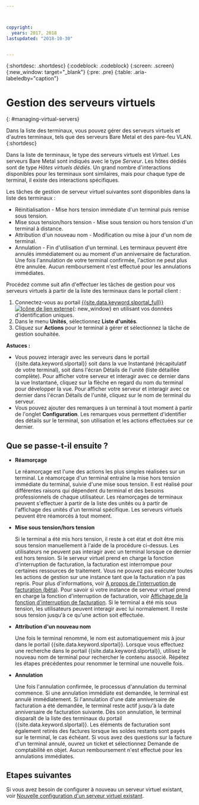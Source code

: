 ```yaml
---



copyright:
  years: 2017, 2018
lastupdated: "2018-10-30"


---
```


{:shortdesc: .shortdesc}
{:codeblock: .codeblock}
{:screen: .screen}
{:new_window: target="_blank"}
{:pre: .pre}
{:table: .aria-labeledby="caption"}


# Gestion des serveurs virtuels
{: #managing-virtual-servers}

Dans la liste des terminaux, vous pouvez gérer des serveurs virtuels et d'autres terminaux, tels que des serveurs Bare Metal et des pare-feu VLAN.
{:shortdesc}

Dans la liste de terminaux, le type des serveurs virtuels est *Virtuel*. Les serveurs Bare Metal sont indiqués avec le type *Serveur*. Les hôtes dédiés sont de type *Hôtes virtuels dédiés*. Un grand nombre d'interactions disponibles pour les terminaux sont similaires, mais pour chaque type de terminal, il existe des interactions spécifiques.

Les tâches de gestion de serveur virtuel suivantes sont disponibles dans la liste des terminaux :
* Réinitialisation -  Mise hors tension immédiate d'un terminal puis remise sous tension.
* Mise sous tension/hors tension - Mise sous tension ou hors tension d'un terminal à distance.
* Attribution d'un nouveau nom - Modification ou mise à jour d'un nom de terminal.
* Annulation - Fin d'utilisation d'un terminal. Les terminaux peuvent être annulés immédiatement ou au moment d'un anniversaire de facturation. Une fois l'annulation de votre terminal confirmée, l'action ne peut plus être annulée. Aucun remboursement n'est effectué pour les annulations immédiates.

Procédez comme suit afin d'effectuer les tâches de gestion pour vos serveurs virtuels à partir de la liste des terminaux dans le portail client :  
1. Connectez-vous au portail [{{site.data.keyword.slportal_full}} ![Icône de lien externe](../icons/launch-glyph.svg "Icône de lien externe")](https://control.softlayer.com/){: new_window} en utilisant vos données d'identification uniques. 
2. Dans le menu **Unités**, sélectionnez **Liste d'unités**.
3. Cliquez sur **Actions** pour le terminal à gérer et sélectionnez la tâche de gestion souhaitée.

**Astuces :** 
* Vous pouvez interagir avec les serveurs dans le portail {{site.data.keyword.slportal}} soit dans la vue Instantané (récapitulatif de votre terminal), soit dans l'écran Détails de l'unité (liste détaillée complète). Pour afficher votre serveur et interagir avec ce dernier dans la vue Instantané, cliquez sur la flèche en regard du nom du terminal pour développer la vue. Pour afficher votre serveur et interagir avec ce dernier dans l'écran Détails de l'unité, cliquez sur le nom de terminal du serveur.
* Vous pouvez ajouter des remarques à un terminal à tout moment à partir de l'onglet **Configuration**. Les remarques vous permettent d'identifier des détails sur le terminal, son utilisation et les actions effectuées sur ce dernier.

## Que se passe-t-il ensuite ?
* **Réamorçage**

    Le réamorçage est l'une des actions les plus simples réalisées sur un terminal. Le réamorçage d'un terminal entraîne la mise hors tension immédiate du terminal, suivie d'une mise sous tension. Il est réalisé pour différentes raisons qui dépendent du terminal et des besoins professionnels de chaque utilisateur. Les réamorçages de terminaux peuvent s'effectuer à partir de la liste des unités ou à partir de l'affichage des unités d'un terminal spécifique. Les serveurs virtuels peuvent être réamorcés à tout moment.  

* **Mise sous tension/hors tension**

    Si le terminal a été mis hors tension, il reste à cet état et doit être mis sous tension manuellement à l'aide de la procédure ci-dessus. Les utilisateurs ne peuvent pas interagir avec un terminal lorsque ce dernier est hors tension. Si le serveur virtuel prend en charge la fonction d'interruption de facturation, la facturation est interrompue pour certaines ressources de traitement. Vous ne pouvez pas exécuter toutes les actions de gestion sur une instance tant que la facturation n'a pas repris. Pour plus d'informations, voir [A propos de l'interruption de facturation (bêta)](vsi_about_suspend.html). Pour savoir si votre instance de serveur virtuel prend en charge la fonction d'interruption de facturation, voir [Affichage de la fonction d'interruption de facturation](vsi_viewing_suspend.html). Si le terminal a été mis sous tension, les utilisateurs peuvent interagir avec lui normalement. Il reste sous tension jusqu'à ce qu'une action soit effectuée.

* **Attribution d'un nouveau nom**

  Une fois le terminal renommé, le nom est automatiquement mis à jour dans le portail {{site.data.keyword.slportal}}. Lorsque vous effectuez une recherche dans le portail {{site.data.keyword.slportal}}, utilisez le nouveau nom de terminal pour rechercher le contenu associé. Répétez les étapes précédentes pour renommer le terminal une nouvelle fois.

* **Annulation**

  Une fois l'annulation confirmée, le processus d'annulation du terminal commence. Si une annulation immédiate est demandée, le terminal est annulé immédiatement. Si l'annulation d'une date anniversaire de facturation a été demandée, le terminal reste actif jusqu'à la date anniversaire de facturation suivante. Dès son annulation, le terminal disparaît de la liste des terminaux du portail {{site.data.keyword.slportal}}. Les éléments de facturation sont également retirés des factures lorsque les soldes restants sont payés sur le terminal, le cas échéant. Si vous avez des questions sur la facture d'un terminal annulé, ouvrez un ticket et sélectionnez Demande de comptabilité en objet. Aucun remboursement n'est effectué pour les annulations immédiates.
  
## Etapes suivantes
Si vous avez besoin de configurer à nouveau un serveur virtuel existant, voir [Nouvelle configuration d'un serveur virtuel existant](../vsi/vsi_reconfigure.html).

